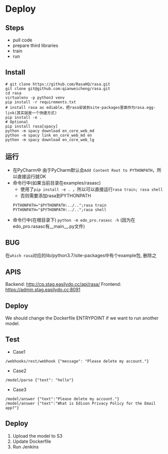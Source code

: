 # Deploy
## Steps
- pull code
- prepare third libraries
- train
- run
## Install
```
# git clone https://github.com/RasaHQ/rasa.git  
git clone git@github.com:qianweicheng/rasa.git
cd rasa
virtualenv -p python3 venv
pip install -r requirements.txt
# install rasa as ediable，把rasa安装到site-packages里面作为rasa.egg-link(其实就是一个快捷方式)
pip install -e .
# Optional
pip install rasa[spacy]  
python -m spacy download en_core_web_md  
python -m spacy link en_core_web_md en  
python -m spacy download en_core_web_lg
```
## 运行
- 在PyCharm中
    由于PyCharm默认会`Add Content Root to PYTHONPATH`，所以直接运行就OK
- 命令行中(如果当前目录在examples/rasasc)
    - 使用了`pip install -e . `，所以可以直接运行`rasa train; rasa shell`
    - 否则需要添加rasa到PYTHONPATH
    ```
    PYTHONPATH="$PYTHONPATH:../..";rasa train
    PYTHONPATH="$PYTHONPATH:../..";rasa shell
    ```
- 命令行中(在根目录下)
    `python -m edo_pro.rasasc -h` (因为在edo_pro.rasasc有__main__.py文件)
## BUG 
在`which rasa`对应的lib/python3.7/site-packages中有个example包, 删除之
## APIS
Backend: http://cp.stag.easilydo.cc/api/rasa/
Frontend: https://admin.stag.easilydo.cc:8091
## Deploy 
We should change the Dockerfile ENTRYPOINT if we want to run another model.
## Test
- Case1
```
/webhooks/rest/webhook {"message": "Please delete my account."}
```
- Case2
```
/model/parse {"text": "hello"}
```
- Case3
```
/model/answer {"text":"Please delete my account."} 
/model/answer {"text":"What is Edison Privacy Policy for the Email app?"}
```
## Deploy
1. Upload the model to S3
2. Update Dockerfile
3. Run Jenkins